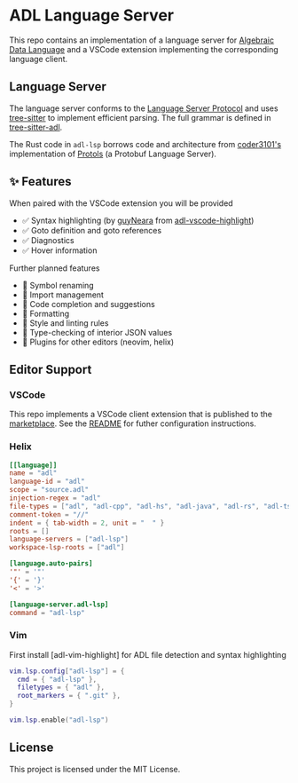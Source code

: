 # ADL Language Server

This repo contains an implementation of a language server for
[Algebraic Data Language](https://github.com/adl-lang/adl) and a VSCode
extension implementing the corresponding language client.

## Language Server

The language server conforms to the
[Language Server Protocol](https://microsoft.github.io/language-server-protocol/)
and uses [tree-sitter](https://tree-sitter.github.io/tree-sitter/) to implement
efficient parsing. The full grammar is defined in
[tree-sitter-adl](https://github.com/alexytsu/tree-sitter-adl).

The Rust code in `adl-lsp` borrows code and architecture from
[coder3101's](https://github.com/coder3101) implementation of 
[Protols](https://github.com/coder3101/protols) (a Protobuf Language Server).

## ✨ Features

When paired with the VSCode extension you will be provided

- ✅ Syntax highlighting (by [guyNeara](https://github.com/guyNeara) from
  [adl-vscode-highlight](https://github.com/adl-lang/adl-vscode-highlight))
- ✅ Goto definition and goto references
- ✅ Diagnostics
- ✅ Hover information

Further planned features

- 🚧 Symbol renaming
- 🚧 Import management
- 🚧 Code completion and suggestions
- 🚧 Formatting
- 🚧 Style and linting rules
- 🚧 Type-checking of interior JSON values
- 🚧 Plugins for other editors (neovim, helix)

## Editor Support

### VSCode

This repo implements a VSCode client extension that is published to the [marketplace](https://marketplace.visualstudio.com/items?itemName=alexytsu.adl-vscode). See the [README](./ts/adl-vscode/README.md) for futher configuration instructions.

### Helix

```toml
[[language]]
name = "adl"
language-id = "adl"
scope = "source.adl"
injection-regex = "adl"
file-types = ["adl", "adl-cpp", "adl-hs", "adl-java", "adl-rs", "adl-ts"]
comment-token = "//"
indent = { tab-width = 2, unit = "  " }
roots = []
language-servers = ["adl-lsp"]
workspace-lsp-roots = ["adl"]

[language.auto-pairs]
'"' = '"'
'{' = '}'
'<' = '>'

[language-server.adl-lsp]
command = "adl-lsp"
```

### Vim

First install [adl-vim-highlight] for ADL file detection and syntax highlighting

```lua
vim.lsp.config["adl-lsp"] = {
  cmd = { "adl-lsp" },
  filetypes = { "adl" },
  root_markers = { ".git" },
}

vim.lsp.enable("adl-lsp")
```

## License

This project is licensed under the MIT License.
